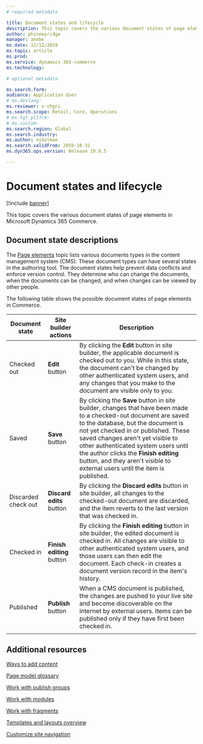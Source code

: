```yaml
---
# required metadata

title: Document states and lifecycle
description: This topic covers the various document states of page elements in Microsoft Dynamics 365 Commerce.
author: phinneyridge
manager: annbe
ms.date: 12/12/2019
ms.topic: article
ms.prod: 
ms.service: dynamics-365-commerce
ms.technology: 

# optional metadata

ms.search.form:  
audience: Application User
# ms.devlang: 
ms.reviewer: v-chgri
ms.search.scope: Retail, Core, Operations
# ms.tgt_pltfrm: 
# ms.custom: 
ms.search.region: Global
ms.search.industry: 
ms.author: niholman
ms.search.validFrom: 2019-10-31
ms.dyn365.ops.version: Release 10.0.5

---
```

# Document states and lifecycle


[!include [banner](includes/banner.md)]

This topic covers the various document states of page elements in Microsoft Dynamics 365 Commerce.

## Document state descriptions

The [Page elements](page-elements-overview.md) topic lists various documents types in the content management system (CMS). These document types can have several states in the authoring tool. The document states help prevent data conflicts and enforce version control. They determine who can change the documents, when the documents can be changed, and when changes can be viewed by other people.

The following table shows the possible document states of page elements in Commerce.

| Document state      | Site builder actions      | Description                                                  |
| ------------------- | ------------------------- | ------------------------------------------------------------ |
| Checked out         | **Edit** button           | By clicking the **Edit** button in site builder, the applicable document is checked out to you.  While in this state, the document can't be changed by other authenticated system users, and any changes that you make to the document are visible only to you. |
| Saved               | **Save** button           | By clicking the **Save** button in site builder, changes that have been made to a checked-out document are saved to the database, but the document is not yet checked in or published. These saved changes aren't yet visible to other authenticated system users until the author clicks the **Finish editing** button, and they aren't visible to external users until the item is published. |
| Discarded check out | **Discard edits** button  | By clicking the **Discard edits** button in site builder, all changes to the checked-out document are discarded, and the item reverts to the last version that was checked in. |
| Checked in          | **Finish editing** button | By clicking the **Finish editing** button in site builder, the edited document is checked in.  All changes are visible to other authenticated system users, and those users can then edit the document. Each check-in creates a document version record in the item's history. |
| Published           | **Publish** button        | When a CMS document is published, the changes are pushed to your live site and become discoverable on the internet by external users. Items can be published only if they have first been checked in. |
|                     |                           |                                                              |

## Additional resources

[Ways to add content](add-manage-content.md)

[Page model glossary](page-elements-overview.md)

[Work with publish groups](publish-groups.md)

[Work with modules](work-with-modules.md)

[Work with fragments](work-with-fragments.md)

[Templates and layouts overview](templates-layouts-overview.md)

[Customize site navigation](customize-site-navigation.md)
